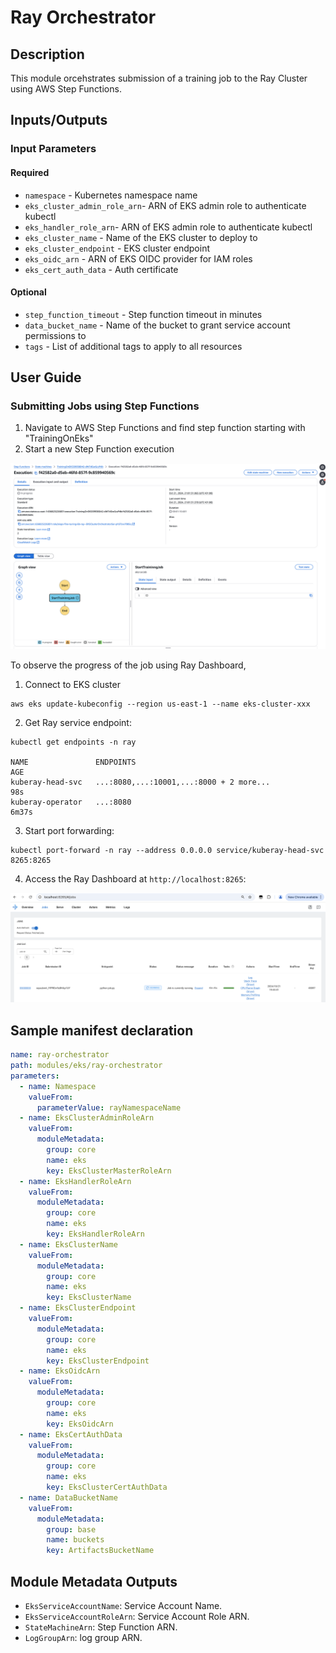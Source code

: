 # Ray Orchestrator

## Description

This module orcehstrates submission of a training job to the Ray Cluster using AWS Step Functions.

## Inputs/Outputs

### Input Parameters

#### Required

- `namespace` - Kubernetes namespace name
- `eks_cluster_admin_role_arn`- ARN of EKS admin role to authenticate kubectl
- `eks_handler_role_arn`- ARN of EKS admin role to authenticate kubectl
- `eks_cluster_name` - Name of the EKS cluster to deploy to
- `eks_cluster_endpoint` - EKS cluster endpoint
- `eks_oidc_arn` - ARN of EKS OIDC provider for IAM roles
- `eks_cert_auth_data` - Auth certificate

#### Optional

- `step_function_timeout` - Step function timeout in minutes
- `data_bucket_name` - Name of the bucket to grant service account permissions to
- `tags` - List of additional tags to apply to all resources

## User Guide

### Submitting Jobs using Step Functions

1. Navigate to AWS Step Functions and find step function starting with "TrainingOnEks"
2. Start a new Step Function execution

![Step Function Execution](docs/step-function.png "Step Function Execution")

To observe the progress of the job using Ray Dashboard,

1. Connect to EKS cluster
```
aws eks update-kubeconfig --region us-east-1 --name eks-cluster-xxx
```

2. Get Ray service endpoint:

```
kubectl get endpoints -n ray

NAME               ENDPOINTS                                                      AGE
kuberay-head-svc   ...:8080,...:10001,...:8000 + 2 more...                        98s
kuberay-operator   ...:8080                                                       6m37s
```

3. Start port forwarding:

```
kubectl port-forward -n ray --address 0.0.0.0 service/kuberay-head-svc  8265:8265
```

4. Access the Ray Dashboard at `http://localhost:8265`:

![Ray Dashboard](docs/ray-dashboard.png "Ray Dashboard")

## Sample manifest declaration

```yaml
name: ray-orchestrator
path: modules/eks/ray-orchestrator
parameters:
  - name: Namespace
    valueFrom:
      parameterValue: rayNamespaceName
  - name: EksClusterAdminRoleArn
    valueFrom:
      moduleMetadata:
        group: core
        name: eks
        key: EksClusterMasterRoleArn
  - name: EksHandlerRoleArn
    valueFrom:
      moduleMetadata:
        group: core
        name: eks
        key: EksHandlerRoleArn
  - name: EksClusterName
    valueFrom:
      moduleMetadata:
        group: core
        name: eks
        key: EksClusterName
  - name: EksClusterEndpoint
    valueFrom:
      moduleMetadata:
        group: core
        name: eks
        key: EksClusterEndpoint
  - name: EksOidcArn
    valueFrom:
      moduleMetadata:
        group: core
        name: eks
        key: EksOidcArn
  - name: EksCertAuthData
    valueFrom:
      moduleMetadata:
        group: core
        name: eks
        key: EksClusterCertAuthData
  - name: DataBucketName
    valueFrom:
      moduleMetadata:
        group: base
        name: buckets
        key: ArtifactsBucketName
```

## Module Metadata Outputs

- `EksServiceAccountName`: Service Account Name.
- `EksServiceAccountRoleArn`: Service Account Role ARN.
- `StateMachineArn`: Step Function ARN.
- `LogGroupArn`: log group ARN.
